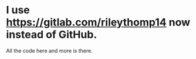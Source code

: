 # I use https://gitlab.com/rileythomp14 now instead of GitHub.

All the code here and more is there.
